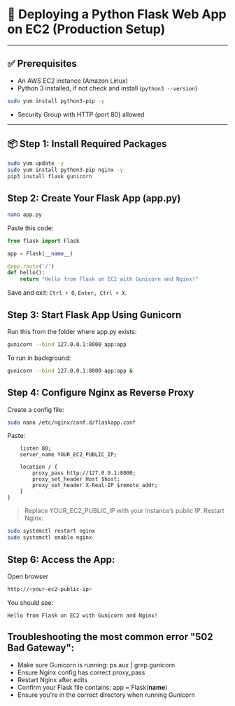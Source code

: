 # 🐍 Deploying a Python Flask Web App on EC2 (Production Setup)

---

## ✅ Prerequisites

- An AWS EC2 instance (Amazon Linux)
- Python 3 installed, if not check and install (`python3 --version`)
```bash
sudo yum install python3-pip -y
```
- Security Group with HTTP (port 80) allowed

---

## 📦 Step 1: Install Required Packages

```bash
sudo yum update -y
sudo yum install python3-pip nginx -y
pip3 install flask gunicorn
```
## Step 2: Create Your Flask App (app.py)
```bash
nano app.py
```
Paste this code:
```py
from flask import Flask

app = Flask(__name__)

@app.route('/')
def hello():
    return "Hello from Flask on EC2 with Gunicorn and Nginx!"
```
Save and exit: `Ctrl + O`, `Enter, Ctrl + X`.

## Step 3: Start Flask App Using Gunicorn
Run this from the folder where app.py exists:
```bash
gunicorn --bind 127.0.0.1:8000 app:app
```
To run in background:
```bash
gunicorn --bind 127.0.0.1:8000 app:app &
```
## Step 4: Configure Nginx as Reverse Proxy
Create a config file:
```bash
sudo nano /etc/nginx/conf.d/flaskapp.conf
```
Paste:
```nginxserver {
    listen 80;
    server_name YOUR_EC2_PUBLIC_IP;

    location / {
        proxy_pass http://127.0.0.1:8000;
        proxy_set_header Host $host;
        proxy_set_header X-Real-IP $remote_addr;
    }
}
```
> Replace YOUR_EC2_PUBLIC_IP with your instance’s public IP.
Restart Nginx:
```bash
sudo systemctl restart nginx
sudo systemctl enable nginx
```
##  Step 6: Access the App:
Open browser
```bash
http://<your-ec2-public-ip>
```
You should see:
```text
Hello from Flask on EC2 with Gunicorn and Nginx!
```
## Troubleshooting the most common error "502 Bad Gateway":
-  Make sure Gunicorn is running: ps aux | grep gunicorn
-  Ensure Nginx config has correct proxy_pass
-  Restart Nginx after edits
-  Confirm your Flask file contains: app = Flask(__name__)
-  Ensure you're in the correct directory when running Gunicorn
